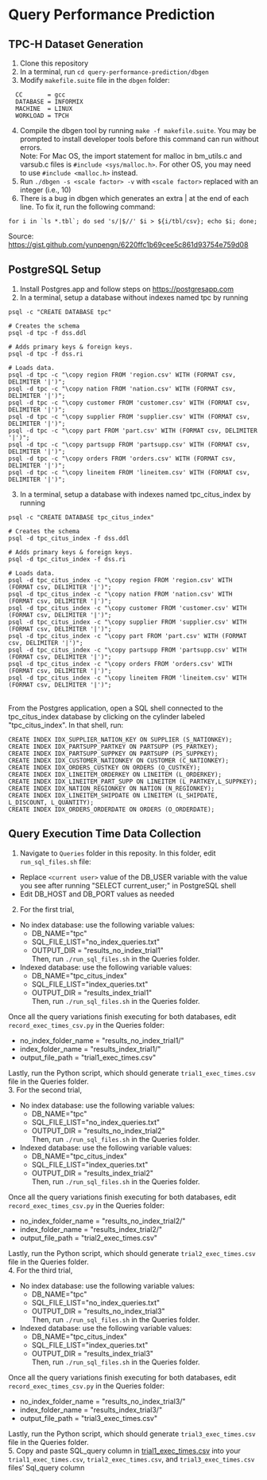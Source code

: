 # Query Performance Prediction

## TPC-H Dataset Generation
1. Clone this repository
2. In a terminal, run `cd query-performance-prediction/dbgen`
3. Modify `makefile.suite` file in the `dbgen` folder:
```
  CC       = gcc
  DATABASE = INFORMIX
  MACHINE  = LINUX
  WORKLOAD = TPCH
```
4. Compile the dbgen tool by running `make -f makefile.suite`. You may be prompted to install developer tools before this command can run without errors. <br>
   Note: For Mac OS, the import statement for malloc in bm_utils.c and varsub.c files is `#include <sys/malloc.h>`. For other OS, you may need to use `#include <malloc.h>` instead.
6. Run `./dbgen -s <scale factor> -v` with `<scale factor>` replaced with an integer (i.e., 10)
7. There is a bug in dbgen which generates an extra | at the end of each line. To fix it, run the following command:
```
for i in `ls *.tbl`; do sed 's/|$//' $i > ${i/tbl/csv}; echo $i; done;
```
Source: https://gist.github.com/yunpengn/6220ffc1b69cee5c861d93754e759d08

## PostgreSQL Setup
1. Install Postgres.app and follow steps on https://postgresapp.com
2. In a terminal, setup a database without indexes named tpc by running
```
psql -c "CREATE DATABASE tpc"

# Creates the schema
psql -d tpc -f dss.ddl

# Adds primary keys & foreign keys.
psql -d tpc -f dss.ri

# Loads data.
psql -d tpc -c "\copy region FROM 'region.csv' WITH (FORMAT csv, DELIMITER '|')";
psql -d tpc -c "\copy nation FROM 'nation.csv' WITH (FORMAT csv, DELIMITER '|')";
psql -d tpc -c "\copy customer FROM 'customer.csv' WITH (FORMAT csv, DELIMITER '|')";
psql -d tpc -c "\copy supplier FROM 'supplier.csv' WITH (FORMAT csv, DELIMITER '|')";
psql -d tpc -c "\copy part FROM 'part.csv' WITH (FORMAT csv, DELIMITER '|')";
psql -d tpc -c "\copy partsupp FROM 'partsupp.csv' WITH (FORMAT csv, DELIMITER '|')";
psql -d tpc -c "\copy orders FROM 'orders.csv' WITH (FORMAT csv, DELIMITER '|')";
psql -d tpc -c "\copy lineitem FROM 'lineitem.csv' WITH (FORMAT csv, DELIMITER '|')";
```

3. In a terminal, setup a database with indexes named tpc_citus_index by running
```
psql -c "CREATE DATABASE tpc_citus_index"

# Creates the schema
psql -d tpc_citus_index -f dss.ddl

# Adds primary keys & foreign keys.
psql -d tpc_citus_index -f dss.ri

# Loads data.
psql -d tpc_citus_index -c "\copy region FROM 'region.csv' WITH (FORMAT csv, DELIMITER '|')";
psql -d tpc_citus_index -c "\copy nation FROM 'nation.csv' WITH (FORMAT csv, DELIMITER '|')";
psql -d tpc_citus_index -c "\copy customer FROM 'customer.csv' WITH (FORMAT csv, DELIMITER '|')";
psql -d tpc_citus_index -c "\copy supplier FROM 'supplier.csv' WITH (FORMAT csv, DELIMITER '|')";
psql -d tpc_citus_index -c "\copy part FROM 'part.csv' WITH (FORMAT csv, DELIMITER '|')";
psql -d tpc_citus_index -c "\copy partsupp FROM 'partsupp.csv' WITH (FORMAT csv, DELIMITER '|')";
psql -d tpc_citus_index -c "\copy orders FROM 'orders.csv' WITH (FORMAT csv, DELIMITER '|')";
psql -d tpc_citus_index -c "\copy lineitem FROM 'lineitem.csv' WITH (FORMAT csv, DELIMITER '|')";
```
<br>
From the Postgres application, open a SQL shell connected to the tpc_citus_index database by clicking on the cylinder labeled "tpc_citus_index". In that shell, run: 

```
CREATE INDEX IDX_SUPPLIER_NATION_KEY ON SUPPLIER (S_NATIONKEY);
CREATE INDEX IDX_PARTSUPP_PARTKEY ON PARTSUPP (PS_PARTKEY);
CREATE INDEX IDX_PARTSUPP_SUPPKEY ON PARTSUPP (PS_SUPPKEY);
CREATE INDEX IDX_CUSTOMER_NATIONKEY ON CUSTOMER (C_NATIONKEY);
CREATE INDEX IDX_ORDERS_CUSTKEY ON ORDERS (O_CUSTKEY);
CREATE INDEX IDX_LINEITEM_ORDERKEY ON LINEITEM (L_ORDERKEY);
CREATE INDEX IDX_LINEITEM_PART_SUPP ON LINEITEM (L_PARTKEY,L_SUPPKEY);
CREATE INDEX IDX_NATION_REGIONKEY ON NATION (N_REGIONKEY);
CREATE INDEX IDX_LINEITEM_SHIPDATE ON LINEITEM (L_SHIPDATE, L_DISCOUNT, L_QUANTITY);
CREATE INDEX IDX_ORDERS_ORDERDATE ON ORDERS (O_ORDERDATE);
```

## Query Execution Time Data Collection
1. Navigate to `Queries` folder in this reposity. In this folder, edit `run_sql_files.sh` file:
- Replace `<current user>` value of the DB_USER variable with the value you see after running "SELECT current_user;" in PostgreSQL shell
- Edit DB_HOST and DB_PORT values as needed
2. For the first trial, 
  - No index database: use the following variable values:
      - DB_NAME="tpc"
      - SQL_FILE_LIST="no_index_queries.txt"
      - OUTPUT_DIR = "results_no_index_trial1" <br>
    Then, run `./run_sql_files.sh` in the Queries folder.
  - Indexed database: use the following variable values:
      - DB_NAME="tpc_citus_index"
      - SQL_FILE_LIST="index_queries.txt"
      - OUTPUT_DIR = "results_index_trial1" <br>
    Then, run `./run_sql_files.sh` in the Queries folder.

Once all the query variations finish executing for both databases, edit `record_exec_times_csv.py` in the Queries folder:
  - no_index_folder_name = "results_no_index_trial1/"
  - index_folder_name = "results_index_trial1/"
  - output_file_path = "trial1_exec_times.csv"

Lastly, run the Python script, which should generate `trial1_exec_times.csv` file in the Queries folder.
<br>
3. For the second trial,
  - No index database: use the following variable values:
      - DB_NAME="tpc"
      - SQL_FILE_LIST="no_index_queries.txt"
      - OUTPUT_DIR = "results_no_index_trial2" <br>
    Then, run `./run_sql_files.sh` in the Queries folder.
  - Indexed database: use the following variable values:
      - DB_NAME="tpc_citus_index"
      - SQL_FILE_LIST="index_queries.txt"
      - OUTPUT_DIR = "results_index_trial2" <br>
    Then, run `./run_sql_files.sh` in the Queries folder.

Once all the query variations finish executing for both databases, edit `record_exec_times_csv.py` in the Queries folder:
  - no_index_folder_name = "results_no_index_trial2/"
  - index_folder_name = "results_index_trial2/"
  - output_file_path = "trial2_exec_times.csv"

Lastly, run the Python script, which should generate `trial2_exec_times.csv` file in the Queries folder.
<br>
4. For the third trial,
  - No index database: use the following variable values:
      - DB_NAME="tpc"
      - SQL_FILE_LIST="no_index_queries.txt"
      - OUTPUT_DIR = "results_no_index_trial3" <br>
    Then, run `./run_sql_files.sh` in the Queries folder.
  - Indexed database: use the following variable values:
      - DB_NAME="tpc_citus_index"
      - SQL_FILE_LIST="index_queries.txt"
      - OUTPUT_DIR = "results_index_trial3" <br>
    Then, run `./run_sql_files.sh` in the Queries folder.

Once all the query variations finish executing for both databases, edit `record_exec_times_csv.py` in the Queries folder:
  - no_index_folder_name = "results_no_index_trial3/"
  - index_folder_name = "results_index_trial3/"
  - output_file_path = "trial3_exec_times.csv"

Lastly, run the Python script, which should generate `trial3_exec_times.csv` file in the Queries folder.
<br>
5. Copy and paste SQL_query column in [trial1_exec_times.csv](https://github.com/vgao1/query-performance-prediction/blob/main/EXPLAIN%20ANALYZE%20results/trial1_exec_times.csv) into your `trial1_exec_times.csv`, `trial2_exec_times.csv`, and `trial3_exec_times.csv` files’ Sql_query column
